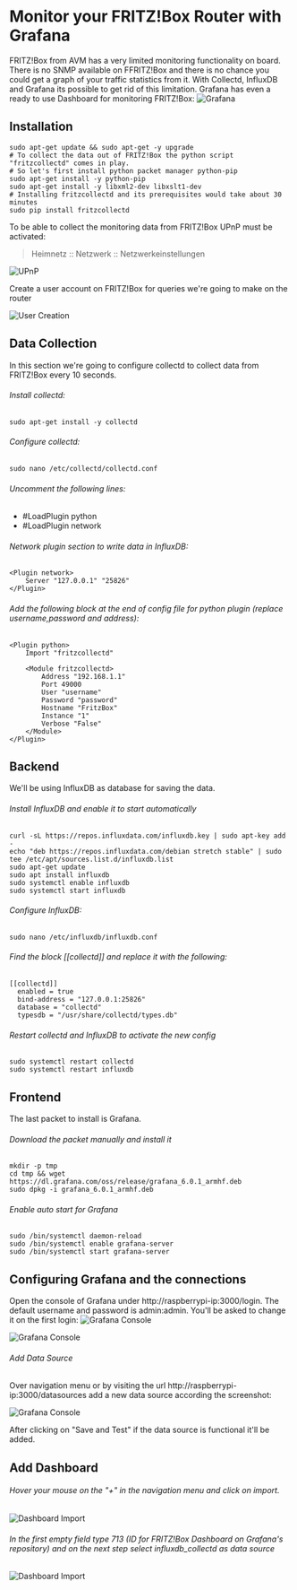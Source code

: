 # Monitor your FRITZ!Box Router with Grafana
FRITZ!Box from AVM has a very limited monitoring functionality on board. There is no SNMP available on FFRITZ!Box and there is no chance you could get a graph of your traffic statistics from it.
With Collectd, InfluxDB and Grafana its possible to get rid of this limitation. Grafana has even a ready to use Dashboard for monitoring FRITZ!Box:
![Grafana](https://grafana.com/api/dashboards/713/images/2258/image)

## Installation
```
sudo apt-get update && sudo apt-get -y upgrade
# To collect the data out of FRITZ!Box the python script "fritzcollectd" comes in play. 
# So let's first install python packet manager python-pip
sudo apt-get install -y python-pip
sudo apt-get install -y libxml2-dev libxslt1-dev
# Installing fritzcollectd and its prerequisites would take about 30 minutes
sudo pip install fritzcollectd
```
To be able to collect the monitoring data from FRITZ!Box UPnP must be activated:
>Heimnetz :: Netzwerk :: Netzwerkeinstellungen

![UPnP](https://blog.butenostfreesen.de/2018/10/11/Fritz-Box-Monitoring-mit-Grafana-und-Raspberry/85863940829962f886f51bb191d73615.png)

Create a user account on FRITZ!Box for queries we're going to make on the router

![User Creation](https://blog.butenostfreesen.de/2018/10/11/Fritz-Box-Monitoring-mit-Grafana-und-Raspberry/9c55f8ea21d20fa03570d6ebc39db0e2.png)

## Data Collection
In this section we're going to configure collectd to collect data from FRITZ!Box every 10 seconds.

###### Install collectd:
```
sudo apt-get install -y collectd
```
###### Configure collectd:
```
sudo nano /etc/collectd/collectd.conf
```
###### Uncomment the following lines:
 - #LoadPlugin python
 - #LoadPlugin network
###### Network plugin section to write data in InfluxDB:
```
<Plugin network>
    Server "127.0.0.1" "25826"
</Plugin>
```

###### Add the following block at the end of config file for python plugin (replace username,password and address):
```
<Plugin python>
    Import "fritzcollectd"

    <Module fritzcollectd>
        Address "192.168.1.1"
        Port 49000
        User "username"
        Password "password"
        Hostname "FritzBox"
        Instance "1"
        Verbose "False"
    </Module>
</Plugin>
```

## Backend
We'll be using InfluxDB as database for saving the data.
###### Install InfluxDB and enable it to start automatically
```
curl -sL https://repos.influxdata.com/influxdb.key | sudo apt-key add -
echo "deb https://repos.influxdata.com/debian stretch stable" | sudo tee /etc/apt/sources.list.d/influxdb.list
sudo apt-get update
sudo apt install influxdb
sudo systemctl enable influxdb
sudo systemctl start influxdb
```

###### Configure InfluxDB:
```
sudo nano /etc/influxdb/influxdb.conf
```
###### Find the block [[collectd]] and replace it with the following:
```
[[collectd]]
  enabled = true
  bind-address = "127.0.0.1:25826"
  database = "collectd"
  typesdb = "/usr/share/collectd/types.db"
```
###### Restart collectd and InfluxDB to activate the new config
```
sudo systemctl restart collectd 
sudo systemctl restart influxdb
```

## Frontend
The last packet to install is Grafana.
###### Download the packet manually and install it
```
mkdir -p tmp
cd tmp && wget https://dl.grafana.com/oss/release/grafana_6.0.1_armhf.deb
sudo dpkg -i grafana_6.0.1_armhf.deb
```

###### Enable auto start for Grafana
```
sudo /bin/systemctl daemon-reload
sudo /bin/systemctl enable grafana-server
sudo /bin/systemctl start grafana-server
```
## Configuring Grafana and the connections
Open the console of Grafana under http://raspberrypi-ip:3000/login. The default username and password is admin:admin. You'll be asked to change it on the first login:
![Grafana Console](https://blog.butenostfreesen.de/2018/10/11/Fritz-Box-Monitoring-mit-Grafana-und-Raspberry/b4806c57c622543298ee39520bb687b5.png)

![Grafana Console](https://blog.butenostfreesen.de/2018/10/11/Fritz-Box-Monitoring-mit-Grafana-und-Raspberry/b78cabf6e6ebcacf92b4cade46ee9a4e.png)

###### Add Data Source
Over navigation menu or by visiting the url http://raspberrypi-ip:3000/datasources add a new data source according the screenshot:

![Grafana Console](https://blog.butenostfreesen.de/2018/10/11/Fritz-Box-Monitoring-mit-Grafana-und-Raspberry/b02f416e4d98890e004bc4ba0af91f1c.png)

After clicking on "Save and Test" if the data source is functional it'll be added.

## Add Dashboard
###### Hover your mouse on the "+" in the navigation menu and click on import. 
![Dashboard Import](https://blog.butenostfreesen.de/2018/10/11/Fritz-Box-Monitoring-mit-Grafana-und-Raspberry/d7ChmhUybQPnznal.png)

###### In the first empty field type 713 (ID for FRITZ!Box Dashboard on Grafana's repository) and on the next step select influxdb_collectd as data source
![Dashboard Import](https://blog.butenostfreesen.de/2018/10/11/Fritz-Box-Monitoring-mit-Grafana-und-Raspberry/SrhYQOWcLORLKO4F.png)
